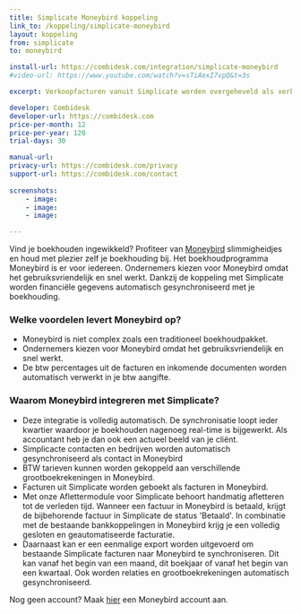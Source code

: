 ```yaml
---
title: Simplicate Moneybird koppeling
link_to: /koppeling/simplicate-moneybird
layout: koppeling
from: simplicate
to: moneybird

install-url: https://combidesk.com/integration/simplicate-moneybird
#video-url: https://www.youtube.com/watch?v=sTiAexI7vpQ&t=3s

excerpt: Verkoopfacturen vanuit Simplicate worden overgeheveld als verkoopfacturen in Moneybird 

developer: Combidesk  
developer-url: https://combidesk.com
price-per-month: 12
price-per-year: 120
trial-days: 30

manual-url: 
privacy-url: https://combidesk.com/privacy
support-url: https://combidesk.com/contact
      
screenshots:
    - image: 
    - image: 
    - image: 

---
```


Vind je boekhouden ingewikkeld? Profiteer van [Moneybird](https://www.moneybird.nl/?referrer=3eab6305d7) slimmigheidjes en houd met plezier zelf je boekhouding bij. Het boekhoudprogramma Moneybird is er voor iedereen. Ondernemers kiezen voor Moneybird omdat het gebruiksvriendelijk en snel werkt.
Dankzij de koppeling met Simplicate worden financiële gegevens automatisch gesynchroniseerd met je boekhouding.
​

### Welke voordelen levert Moneybird op?

* Moneybird is niet complex zoals een traditioneel boekhoudpakket.
* Ondernemers kiezen voor Moneybird omdat het gebruiksvriendelijk en snel werkt.
* De btw percentages uit de facturen en inkomende documenten worden automatisch verwerkt in je btw aangifte.
​

### Waarom Moneybird integreren met Simplicate?

* Deze integratie is volledig automatisch. De synchronisatie loopt ieder kwartier waardoor je boekhouden nagenoeg real-time is bijgewerkt. Als accountant heb je dan ook een actueel beeld van je cliënt.
* Simplicacte contacten en bedrijven worden automatisch gesynchroniseerd als contact in Moneybird
* BTW tarieven kunnen worden gekoppeld aan verschillende grootboekrekeningen in Moneybird.
* Facturen uit Simplicate worden geboekt als facturen in Moneybird.
* Met onze Aflettermodule voor Simplicate behoort handmatig afletteren tot de verleden tijd. Wanneer een factuur in Moneybird is betaald, krijgt de bijbehorende factuur in Simplicate de status 'Betaald'. In combinatie met de bestaande bankkoppelingen in Moneybird krijg je een volledig gesloten en geautomatiseerde facturatie.
* Daarnaast kan er een eenmalige export worden uitgevoerd om bestaande Simplicate facturen naar Moneybird te synchroniseren. Dit kan vanaf het begin van een maand, dit boekjaar of vanaf het begin van een kwartaal. Ook worden relaties en grootboekrekeningen automatisch gesynchroniseerd.


Nog geen account? Maak [hier](https://www.moneybird.nl/?referrer=3eab6305d7) een Moneybird account aan.
